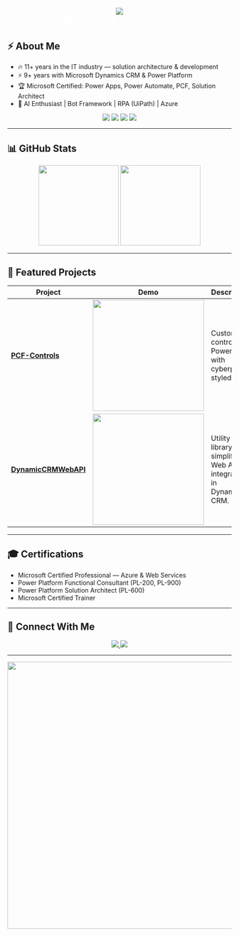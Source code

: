 <div style="text-align:center; margin-top:20px;">
  <img src="https://capsule-render.vercel.app/api?type=waving&color=0:var(--bgColor-accent-emphasis, var(--color-accent-emphasis)),100:var(--color-accent-emphasis)&height=250&section=header&text=Dream.%20Code.%20Deploy.%20✨&fontSize=50&fontColor=ffffff&animation=fadeIn" />

  <h2 style="
      color: #ffffff;
      font-size: 32px;
      margin-top: -40px;
      text-shadow:
        0 0 5px var(--bgColor-accent-emphasis, var(--color-accent-emphasis)),
        0 0 10px var(--bgColor-accent-emphasis, var(--color-accent-emphasis)),
        0 0 20px var(--color-accent-emphasis),
        0 0 30px var(--color-accent-emphasis),
        0 0 40px var(--bgColor-accent-emphasis, var(--color-accent-emphasis)),
        0 0 55px var(--color-accent-emphasis),
        0 0 75px var(--bgColor-accent-emphasis, var(--color-accent-emphasis));
      animation: pulse 2s infinite alternate;
  ">

    Dream. Code. Deploy. ✨
  </h2>
</div>

<style>
  @keyframes pulse {
    0% {
      text-shadow:
        0 0 5px var(--bgColor-accent-emphasis, var(--color-accent-emphasis)),
        0 0 10px var(--bgColor-accent-emphasis, var(--color-accent-emphasis)),
        0 0 20px var(--color-accent-emphasis),
        0 0 30px var(--color-accent-emphasis),
        0 0 40px var(--bgColor-accent-emphasis, var(--color-accent-emphasis)),
        0 0 55px var(--color-accent-emphasis),
        0 0 75px var(--bgColor-accent-emphasis, var(--color-accent-emphasis));
    }
    100% {
      text-shadow:
        0 0 10px var(--bgColor-accent-emphasis, var(--color-accent-emphasis)),
        0 0 20px var(--bgColor-accent-emphasis, var(--color-accent-emphasis)),
        0 0 30px var(--color-accent-emphasis),
        0 0 40px var(--color-accent-emphasis),
        0 0 50px var(--bgColor-accent-emphasis, var(--color-accent-emphasis)),
        0 0 70px var(--color-accent-emphasis),
        0 0 100px var(--bgColor-accent-emphasis, var(--color-accent-emphasis));
    }
  }
</style>



## ⚡ About Me  
- 🔥 11+ years in the IT industry — solution architecture & development  
- ⚡ 9+ years with Microsoft Dynamics CRM & Power Platform  
- 🏆 Microsoft Certified: Power Apps, Power Automate, PCF, Solution Architect  
- 🤖 AI Enthusiast | Bot Framework | RPA (UiPath) | Azure  

<p align="center">
  <img src="https://img.shields.io/badge/D365-%2300FFFF.svg?&style=for-the-badge&logo=microsoft-dynamics-365&logoColor=black" />
  <img src="https://img.shields.io/badge/Power_Apps-%23FF00FF.svg?&style=for-the-badge&logo=powerapps&logoColor=white" />
  <img src="https://img.shields.io/badge/Azure-%230096FF.svg?&style=for-the-badge&logo=microsoft-azure&logoColor=white" />
  <img src="https://img.shields.io/badge/AI-ML-%23FFFF00.svg?&style=for-the-badge&logo=python&logoColor=black" />
</p>

---

## 📊 GitHub Stats  
<p align="center">
  <img src="https://github-readme-stats.vercel.app/api?username=NaveenGaneshe&show_icons=true&theme=tokyonight&hide_border=true" height="180"/>
  <img src="https://github-readme-streak-stats.herokuapp.com/?user=NaveenGaneshe&theme=tokyonight&hide_border=true" height="180"/>
</p>

---

## 🚀 Featured Projects  

| Project | Demo | Description |
|---------|------|-------------|
| **[PCF-Controls](https://github.com/NaveenGaneshe/PCF-Controls)** | <img src="https://media.giphy.com/media/QTfX9Ejfra3ZmNxh6B/giphy.gif" width="250"/> | Custom UI controls for Power Apps with cyberpunk-styled UX. |
| **[DynamicCRMWebAPI](https://github.com/NaveenGaneshe/DynamicCRMWebAPI)** | <img src="https://media.giphy.com/media/L1R1tvI9svkIWwpVYr/giphy.gif" width="250"/> | Utility library for simplifying Web API integrations in Dynamics CRM. |

---

## 🎓 Certifications  
- Microsoft Certified Professional — Azure & Web Services  
- Power Platform Functional Consultant (PL-200, PL-900)  
- Power Platform Solution Architect (PL-600)  
- Microsoft Certified Trainer  

---

## 🔗 Connect With Me  
<p align="center">
  <a href="https://www.linkedin.com/in/naveen-ganeshe">
    <img src="https://img.shields.io/badge/LinkedIn-Connect-0077B5?logo=linkedin&logoColor=white&style=for-the-badge" />
  </a>
  <a href="mailto:n.ganeshe@yahoo.com">
    <img src="https://img.shields.io/badge/Email-Me-D14836?logo=gmail&logoColor=white&style=for-the-badge" />
  </a>
</p>

---

<p align="center">
  <img src="https://media.giphy.com/media/xTkcEQACH24SMPxIQg/giphy.gif" width="600" />
</p>
